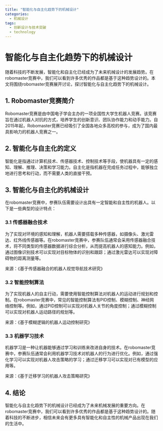 ```yaml
---  
title: "智能化与自主化趋势下的机械设计"  
categories:  
  - 机械设计  
tags: 
  - 创新设计与技术突破 
  - technology  
---  
```


# 智能化与自主化趋势下的机械设计

随着科技的不断发展，智能化和自主化已经成为了未来机械设计的发展趋势。在robomaster竞赛中，我们可以看到许多优秀的作品都是基于这种趋势设计的。本文将围绕robomaster竞赛展开讨论，探讨智能化与自主化趋势下的机械设计。

## 1. Robomaster竞赛简介

Robomaster竞赛是由中国电子学会主办的一项全国性大学生机器人竞赛。该竞赛旨在通过机器人对抗的方式，培养学生的创新意识、团队协作能力和动手能力。自2015年起，Robomaster竞赛已经吸引了全国各地众多高校的参与，成为了国内最具影响力的机器人竞赛之一。

## 2. 智能化与自主化的定义

智能化是指通过计算机技术、传感器技术、控制技术等手段，使机器具有一定的感知、理解、推理、决策和学习能力。自主化是指机器在完成任务过程中，能够独立地进行思考和行动，而不需要人类的直接干预。

## 3. 智能化与自主化的机械设计

在robomaster竞赛中，参赛队伍需要设计出具有一定智能和自主性的机器人。以下是一些典型的设计特点：

### 3.1 传感器融合技术

为了实现对环境的感知和理解，机器人需要搭载多种传感器，如摄像头、激光雷达、红外线传感器等。在robomaster竞赛中，参赛队伍通常会采用传感器融合技术，将不同类型的传感器数据进行综合分析，从而提高机器人的感知能力。例如，通过图像识别技术可以实现对目标物体的识别和跟踪；通过激光雷达可以实现对障碍物的距离测量等。

来源：《基于传感器融合的机器人视觉导航技术研究》

### 3.2 智能控制算法

为了实现机器人的自主行动，需要使用智能控制算法对机器人的运动进行规划和控制。在robomaster竞赛中，常见的智能控制算法有PID控制、模糊控制、神经网络控制等。例如，通过PID控制可以实现对机器人关节的角度控制；通过模糊控制可以实现对机器人运动路径的规划等。

来源：《基于模糊逻辑的机器人运动控制研究》

### 3.3 机器学习技术

机器学习是一种让机器能够通过学习和训练来改进自身的技术。在robomaster竞赛中，参赛队伍通常会利用机器学习技术对机器人的行为进行优化。例如，通过强化学习可以实现对机器人攻击策略的学习；通过迁移学习可以实现对已有模型的应用等。

来源：《基于迁移学习的机器人攻击策略研究》

## 4. 结论

智能化与自主化趋势下的机械设计已经成为了未来机械发展的重要方向。在robomaster竞赛中，我们可以看到许多优秀的作品都是基于这种趋势设计的。随着科技的不断进步，相信未来会有更多具有智能化和自主性的机械产品出现在我们的生活中。 
